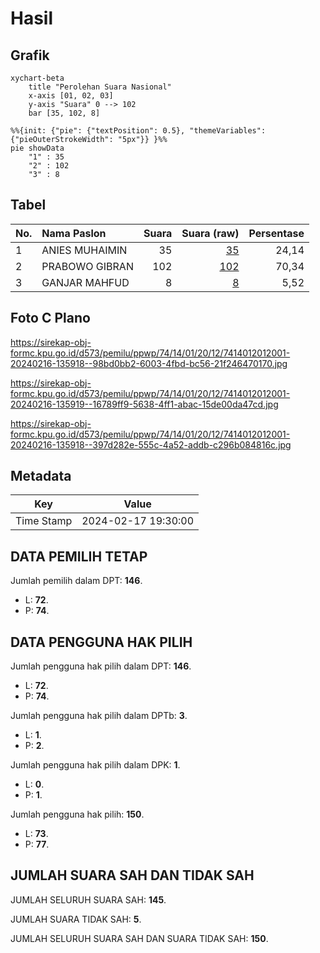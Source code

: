 # Hasil

## Grafik

```mermaid
xychart-beta
    title "Perolehan Suara Nasional"
    x-axis [01, 02, 03]
    y-axis "Suara" 0 --> 102
    bar [35, 102, 8]
```

```mermaid
%%{init: {"pie": {"textPosition": 0.5}, "themeVariables": {"pieOuterStrokeWidth": "5px"}} }%%
pie showData
    "1" : 35
    "2" : 102
    "3" : 8
```

## Tabel

| No. | Nama Paslon    | Suara | Suara (raw) | Persentase |
|:--- |:-------------- | -----:| -----------:| ----------:|
| 1   | ANIES MUHAIMIN | 35    | [35][p-1]   | 24,14      |
| 2   | PRABOWO GIBRAN | 102   | [102][p-2]  | 70,34      |
| 3   | GANJAR MAHFUD  | 8     | [8][p-3]    | 5,52       |


[p-1]: https://github.com/gigit-pemilu/pemilu-2024/blob/main/pilpres/hitung-suara/sub/74-sulawesi-tenggara/sub/14-buton-tengah/sub/01-lakudo/sub/2012-waraa/sub/001-tps/sub/paslon-1.txt
[p-2]: https://github.com/gigit-pemilu/pemilu-2024/blob/main/pilpres/hitung-suara/sub/74-sulawesi-tenggara/sub/14-buton-tengah/sub/01-lakudo/sub/2012-waraa/sub/001-tps/sub/paslon-2.txt
[p-3]: https://github.com/gigit-pemilu/pemilu-2024/blob/main/pilpres/hitung-suara/sub/74-sulawesi-tenggara/sub/14-buton-tengah/sub/01-lakudo/sub/2012-waraa/sub/001-tps/sub/paslon-3.txt

## Foto C Plano

https://sirekap-obj-formc.kpu.go.id/d573/pemilu/ppwp/74/14/01/20/12/7414012012001-20240216-135918--98bd0bb2-6003-4fbd-bc56-21f246470170.jpg

https://sirekap-obj-formc.kpu.go.id/d573/pemilu/ppwp/74/14/01/20/12/7414012012001-20240216-135919--16789ff9-5638-4ff1-abac-15de00da47cd.jpg

https://sirekap-obj-formc.kpu.go.id/d573/pemilu/ppwp/74/14/01/20/12/7414012012001-20240216-135918--397d282e-555c-4a52-addb-c296b084816c.jpg


## Metadata

| Key        | Value               |
| ---------- | ------------------- |
| Time Stamp | 2024-02-17 19:30:00 |


## DATA PEMILIH TETAP

Jumlah pemilih dalam DPT: **146**.
 * L: **72**.
 * P: **74**.

## DATA PENGGUNA HAK PILIH

Jumlah pengguna hak pilih dalam DPT: **146**.
 * L: **72**.
 * P: **74**.

Jumlah pengguna hak pilih dalam DPTb: **3**.
 * L: **1**.
 * P: **2**.

Jumlah pengguna hak pilih dalam DPK: **1**.
 * L: **0**.
 * P: **1**.

Jumlah pengguna hak pilih: **150**.
 * L: **73**.
 * P: **77**.

## JUMLAH SUARA SAH DAN TIDAK SAH

JUMLAH SELURUH SUARA SAH: **145**.

JUMLAH SUARA TIDAK SAH: **5**.

JUMLAH SELURUH SUARA SAH DAN SUARA TIDAK SAH: **150**.


